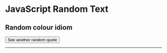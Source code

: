<h1>JavaScript Random Text</h1>
<h2>Random colour idiom</h2>
<dl id="quote"></dl>
<script src="script.js"></script>
<button onclick="loadQuote()">See another random quote</button>
<hr>

